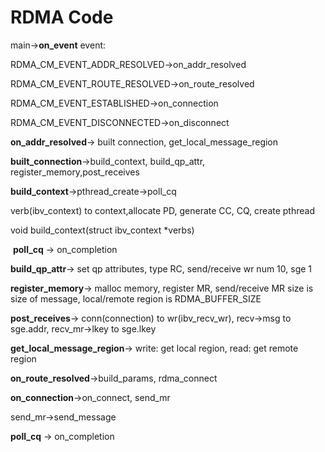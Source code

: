 # RDMA Code

main->**on_event** event:

RDMA_CM_EVENT_ADDR_RESOLVED->on_addr_resolved

RDMA_CM_EVENT_ROUTE_RESOLVED->on_route_resolved

RDMA_CM_EVENT_ESTABLISHED->on_connection

RDMA_CM_EVENT_DISCONNECTED->on_disconnect



**on_addr_resolved**-> built connection, get_local_message_region

**built_connection**->build_context, build_qp_attr, register_memory,post_receives

**build_context**->pthread_create->poll_cq 

verb(ibv_context) to context,allocate PD, generate CC, CQ, create pthread

void build_context(struct ibv_context *verbs)

​	**poll_cq** -> on_completion

**build_qp_attr**-> set qp attributes, type RC, send/receive wr num 10, sge 1

**register_memory**-> malloc memory, register MR, send/receive MR size is size of message, local/remote region is RDMA_BUFFER_SIZE

**post_receives**-> conn(connection) to wr(ibv_recv_wr), recv->msg to sge.addr, recv_mr->lkey to sge.lkey



**get_local_message_region**-> write: get local region, read: get remote region



**on_route_resolved**->build_params, rdma_connect



**on_connection**->on_connect, send_mr

send_mr->send_message

**poll_cq** -> on_completion
